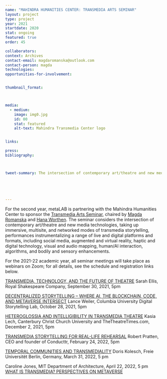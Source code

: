 ```yaml
---
name: "MAHINDRA HUMANITIES CENTER: TRANSMEDIA ARTS SEMINAR"
layout: project
type: project 
year: 2021
startdate: 2020
stat: ongoing
featured: true
order: 45

collaborators:
context: Archives
contact-email: magdaromanska@outlook.com
contact-person: magda
technologies:
opportunities-for-involvement:


thumbnail_format:



media:
  - medium:
    image: img0.jpg
    id: 00
    stat: featured
    alt-text: Mahindra Transmedia Center logo


links:

press:
bibliography:



tweet-summary: The intersection of contemporary art/theatre and new media technologies in immersive, multisite, and networked modes of transmedia storytelling.





---
```

For the second year, metaLAB is partnering with the Mahindra Humanities Center to sponsor the [Transmedia Arts Seminar](https://mahindrahumanities.fas.harvard.edu/transmedia-arts), chaired by [Magda Romanska](https://mahindrahumanities.fas.harvard.edu/people/magda-romanska) and [Hana Worthen](https://mahindrahumanities.fas.harvard.edu/people/hana-worthen). The seminar considers the intersection of contemporary art/theatre and new media technologies, taking up immersive, multisite, and networked modes of transmedia storytelling, performances instrumentalizing a range of live and digital platforms and formats, including social media, augmented and virtual reality, haptic and digital technology, visual and audio mapping, human/AI interaction, algorithms, and bodily and sensory enhancements.

For the 2021-22 academic year, all seminar meetings will take place as webinars on Zoom; for all details, see the schedule and registration links below. 
 
[TRANSMEDIA, TECHNOLOGY, AND THE FUTURE OF THEATRE](https://harvard.zoom.us/webinar/register/WN_z4VV1vQlRdGdUMAM8HsUbg) 
Sarah Ellis, Royal Shakespeare Company, September 30, 2021, 5pm
 
[DECENTRALIZED STORYTELLING – WHERE AI, THE BLOCKCHAIN, CODE, AND METAVERSE INTERSECT](https://harvard.zoom.us/webinar/register/WN_yyN8-Xf-QSi-EQ78y7YwHw) 
Lance Weiler, Columbia University Digital Storytelling Lab, October 28, 2021, 5pm

[HETEROGLOSSIA AND INTELLIGIBILITY IN TRANSMEDIA THEATRE](https://harvard.zoom.us/webinar/register/WN_CJd5AGeaR2GHBwz1nkjMuw) 
Kasia Lech, Canterbury Christ Church University and TheTheatreTimes.com, December 2, 2021, 5pm

[TRANSMEDIA STORYTELLING FOR REAL-LIFE REHEARSAL](https://harvard.zoom.us/webinar/register/WN_LtKY_24jTrKOvXQnut3nOA)
Robert Pratten, CEO and founder of Conducttr, February 24, 2022, 5pm

[TEMPORAL COMMUNITIES AND TRANSMEDIALITY](https://harvard.zoom.us/webinar/register/WN_tp9q92qZSTyLCJRG3W9DmQ)
Doris Kolesch, Freie Universitët Berlin, Germany, March 31, 2022, 5 pm

Caroline Jones, MIT Department of Architecture, April 22, 2022, 5 pm
[WHAT IS TRANSMEDIA? PERSPECTIVES ON METAVERSE](https://harvard.zoom.us/webinar/register/WN_I1uwkjfsS42ypR3SeNCxMA)
